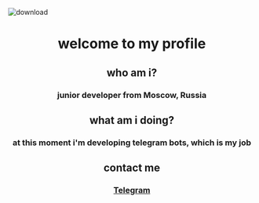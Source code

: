 
![download](https://user-images.githubusercontent.com/102752755/190897834-f9c23966-3718-4dcc-95e1-1245a2f6064b.jpg)
<h1 align=center>welcome to my profile</h1>
<h2 align=center>who am i?</h2>
<h3 align=center>junior developer from Moscow, Russia</h3>
<h2 align=center>what am i doing?</h2>
<h3 align=center>at this moment i'm developing telegram bots, which is my job</h3>
<h2 align=center>contact me</h2>
<h3 align=center><a href="https://t.me/echoscomplex" target="_blank">Telegram</a></h3>
